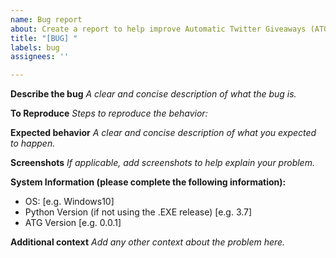 ```yaml
---
name: Bug report
about: Create a report to help improve Automatic Twitter Giveaways (ATG)
title: "[BUG] "
labels: bug
assignees: ''

---
```


**Describe the bug**
*A clear and concise description of what the bug is.*

**To Reproduce**
*Steps to reproduce the behavior:*


**Expected behavior**
*A clear and concise description of what you expected to happen.*

**Screenshots**
*If applicable, add screenshots to help explain your problem.*

**System Information (please complete the following information):**
 - OS: [e.g. Windows10]
 - Python Version (if not using the .EXE release) [e.g. 3.7]
 - ATG Version [e.g. 0.0.1]

**Additional context**
*Add any other context about the problem here.*
